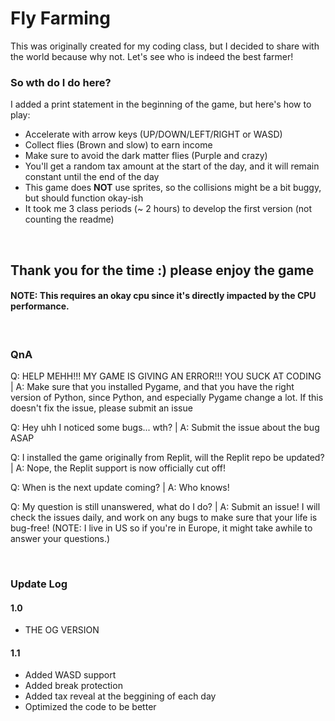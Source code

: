 # Fly Farming
This was originally created for my coding class, but I decided to share with the world because why not. Let's see who is indeed the best farmer!
<br/>
### So wth do I do here?
I added a print statement in the beginning of the game, but here's how to play:
* Accelerate with arrow keys (UP/DOWN/LEFT/RIGHT or WASD)
* Collect flies (Brown and slow) to earn income 
* Make sure to avoid the dark matter flies (Purple and crazy)
* You'll get a random tax amount at the start of the day, and it will remain constant until the end of the day
* This game does **NOT** use sprites, so the collisions might be a bit buggy, but should function okay-ish
* It took me 3 class periods (~ 2 hours) to develop the first version (not counting the readme)
<br/>

## Thank you for the time :) please enjoy the game
#### NOTE: This requires an okay cpu since it's directly impacted by the CPU performance.

<br/>

### QnA

Q: HELP MEHH!!! MY GAME IS GIVING AN ERROR!!! YOU SUCK AT CODING |
A: Make sure that you installed Pygame, and that you have the right version of Python, since Python, and especially Pygame change a lot. If this doesn't fix the issue, please submit an issue

Q: Hey uhh I noticed some bugs... wth? |
A: Submit the issue about the bug ASAP

Q: I installed the game originally from Replit, will the Replit repo be updated? |
A: Nope, the Replit support is now officially cut off!

Q: When is the next update coming? |
A: Who knows!

Q: My question is still unanswered, what do I do? |
A: Submit an issue! I will check the issues daily, and work on any bugs to make sure that your life is bug-free! (NOTE: I live in US so if you're in Europe, it might take awhile to answer your questions.)

<br/>

### Update Log
#### 1.0
- THE OG VERSION
#### 1.1
- Added WASD support
- Added break protection
- Added tax reveal at the beggining of each day
- Optimized the code to be better
